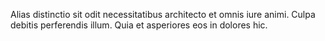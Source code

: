 Alias distinctio sit odit necessitatibus architecto et omnis iure animi.
Culpa debitis perferendis illum.
Quia et asperiores eos in dolores hic.